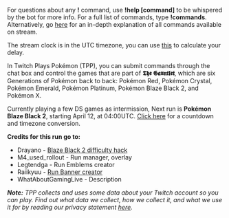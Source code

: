 For questions about any **!** command, use **!help [command]** to be whispered by the bot for more info. For a full list of commands, type **!commands**. Alternatively, go [here](https://twitchplayspokemon.tv/commands) for an in-depth explanation of all commands available on stream.

The stream clock is in the UTC timezone, you can use [this](https://time.is/UTC) to calculate your delay.

In Twitch Plays Pokémon (TPP), you can submit commands through the chat box and control the games that are part of **𝕿𝖍𝖊 𝕲𝖆𝖚𝖓𝖙𝖑𝖊𝖙**, which are six Generations of Pokémon back to back: Pokémon Red, Pokémon Crystal, Pokémon Emerald, Pokémon Platinum, Pokémon Blaze Black 2, and Pokémon X.

Currently playing a few DS games as intermission, Next run is **Pokémon Blaze Black 2**, starting April 12, at 04:00UTC. [Click here](https://www.timeanddate.com/countdown/generic?iso=20200412T04&p0=1440&msg=Gauntlet+Blaze+Black+2&font=cursive&csz=1) for a countdown and timezone conversion.

**Credits for this run go to:**
- Drayano - [Blaze Black 2 difficulty hack](https://www.pokecommunity.com/showthread.php?t=290429)
- M4_used_rollout - Run manager, overlay
- Legtendga - Run Emblems creator
- Raiikyuu - [Run Banner creator](https://www.reddit.com/r/twitchplayspokemon/comments/f3mwgl/the_gauntlet_six_years_six_regions/)
- WhatAboutGamingLive - Description

***Note:** TPP collects and uses some data about your Twitch account so you can play. Find out what data we collect, how we collect it, and what we use it for by reading our privacy statement [here](https://github.com/TwitchPlaysPokemon/tpp-streamdocs/blob/master/privacy/privacy-statement.md).*